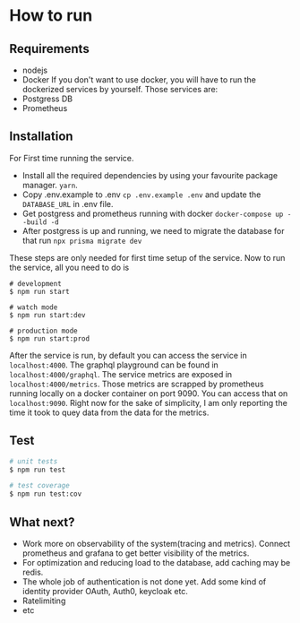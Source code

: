 # How to run

## Requirements

- nodejs
- Docker
  If you don't want to use docker, you will have to run the dockerized services by yourself. Those services are:
- Postgress DB
- Prometheus

## Installation

For First time running the service.

- Install all the required dependencies by using your favourite package manager. `yarn`.
- Copy .env.example to .env `cp .env.example .env` and update the `DATABASE_URL` in .env file.
- Get postgress and prometheus running with docker `docker-compose up --build -d`
- After postgress is up and running, we need to migrate the database for that run `npx prisma migrate dev`

These steps are only needed for first time setup of the service.
Now to run the service, all you need to do is

```
# development
$ npm run start

# watch mode
$ npm run start:dev

# production mode
$ npm run start:prod
```

After the service is run, by default you can access the service in `localhost:4000`.
The graphql playground can be found in `localhost:4000/graphql`.
The service metrics are exposed in `localhost:4000/metrics`. Those metrics are scrapped by prometheus running locally on a docker container on port 9090. You can access that on `localhost:9090`.
Right now for the sake of simplicity, I am only reporting the time it took to quey data from the data for the metrics.

## Test

```bash
# unit tests
$ npm run test

# test coverage
$ npm run test:cov
```

## What next?

- Work more on observability of the system(tracing and metrics). Connect prometheus and grafana to get better visibility of the metrics.
- For optimization and reducing load to the database, add caching may be redis.
- The whole job of authentication is not done yet. Add some kind of identity provider OAuth, Auth0, keycloak etc.
- Ratelimiting
- etc
